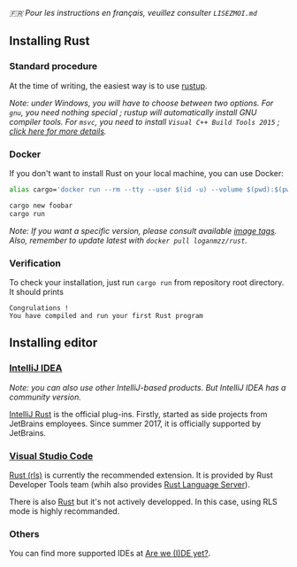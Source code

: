 _🇫🇷 Pour les instructions en français, veuillez consulter `LISEZMOI.md`_

## Installing Rust

### Standard procedure

At the time of writing, the easiest way is to use [rustup](https://www.rustup.rs/).

_Note: under Windows, you will have to choose between two options. For `gnu`, you need nothing special ; rustup will automatically install GNU compiler tools. For `msvc`, you need to install `Visual C++ Build Tools 2015` ; [click here for more details](https://github.com/rust-lang-nursery/rustup.rs/#user-content-vs2015)._

### Docker

If you don't want to install Rust on your local machine, you can use Docker: 

```bash
alias cargo='docker run --rm --tty --user $(id -u) --volume $(pwd):$(pwd) --workdir $(pwd) -e "USER=$(id -un)" loganmzz/rust cargo test'

cargo new foobar
cargo run
```

_Note: If you want a specific version, please consult available [image tags](https://hub.docker.com/r/loganmzz/rust/tags/). Also, remember to update latest with `docker pull loganmzz/rust`._

### Verification

To check your installation, just run `cargo run` from repository root directory. It should prints

```text
Congrulations !
You have compiled and run your first Rust program
```

## Installing editor

### [IntelliJ IDEA](https://www.jetbrains.com/idea/)

_Note: you can also use other IntelliJ-based products. But IntelliJ IDEA has a community version._

[IntelliJ Rust](https://intellij-rust.github.io/) is the official plug-ins. Firstly, started as side projects from JetBrains employees. Since summer 2017, it is officially supported by JetBrains.

### [Visual Studio Code](https://code.visualstudio.com/)

[Rust (rls)](https://marketplace.visualstudio.com/items?itemName=rust-lang.rust) is currently the recommended extension. It is provided by Rust Developer Tools team (whih also provides [Rust Language Server](https://github.com/rust-lang-nursery/rls)).


There is also [Rust](https://marketplace.visualstudio.com/items?itemName=kalitaalexey.vscode-rust) but it's not actively developped. In this case, using RLS mode is highly recommanded.


### Others

You can find more supported IDEs at [Are we (I)DE yet?](https://areweideyet.com/).

